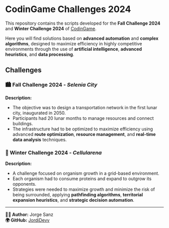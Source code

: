 # CodinGame Challenges 2024

This repository contains the scripts developed for the **Fall Challenge 2024** and **Winter Challenge 2024** of [CodinGame](https://www.codingame.com/). 

Here you will find solutions based on **advanced automation** and **complex algorithms**, designed to maximize efficiency in highly competitive environments through the use of **artificial intelligence**, **advanced heuristics**, and **data processing**.

## Challenges

### 🏙️ Fall Challenge 2024 - *Selenia City*
**Description:**
- The objective was to design a transportation network in the first lunar city, inaugurated in 2050.
- Participants had 20 lunar months to manage resources and connect buildings.
- The infrastructure had to be optimized to maximize efficiency using advanced **route optimization**, **resource management**, and **real-time data analysis** techniques.

### 🦠 Winter Challenge 2024 - *Cellularena*
**Description:**
- A challenge focused on organism growth in a grid-based environment.
- Each organism had to consume proteins and expand to outgrow its opponents.
- Strategies were needed to maximize growth and minimize the risk of being surrounded, applying **pathfinding algorithms**, **territorial expansion heuristics**, and **strategic decision automation**.

---

**👨‍💻 Author:** Jorge Sanz  
**🌍 GitHub:** [JordiDevv](https://github.com/JordiDevv)
